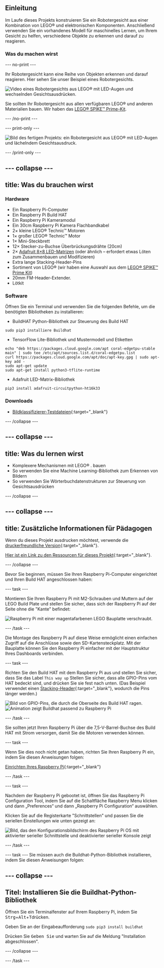 ## Einleitung

Im Laufe dieses Projekts konstruieren Sie ein Robotergesicht aus einer Kombination von LEGO® und elektronischen Komponenten. Anschließend verwenden Sie ein vorhandenes Modell für maschinelles Lernen, um Ihrem Gesicht zu helfen, verschiedene Objekte zu erkennen und darauf zu reagieren.

### Was du machen wirst

--- no-print ---

Ihr Robotergesicht kann eine Reihe von Objekten erkennen und darauf reagieren. Hier sehen Sie unser Beispiel eines Robotergesichts.

![Video eines Robotergesichts aus LEGO® mit LED-Augen und wechselnden Gesichtsausdrücken.](images/robot_face.gif)

Sie sollten Ihr Robotergesicht aus allen verfügbaren LEGO® und anderen Materialien bauen. Wir haben das [LEGO® SPIKE™ Prime-Kit](https://education.lego.com/en-gb/product/spike-prime).

--- /no-print ---

--- print-only ---

![Bild des fertigen Projekts: ein Robotergesicht aus LEGO® mit LED-Augen und lächelndem Gesichtsausdruck.](images/robot_face.jpg)

--- /print-only ---

--- collapse ---
---
title: Was du brauchen wirst
---
### Hardware

+ Ein Raspberry Pi-Computer
+ Ein Raspberry Pi Build HAT
+ Ein Raspberry Pi Kameramodul
+ Ein 30cm Raspberry Pi Kamera Flachbandkabel
+ 2× kleine LEGO® Technic™ Motoren
+ 1× großer LEGO® Technic™ Motor
+ 1× Mini-Steckbrett
+ 12× Stecker-zu-Buchse Überbrückungsdrähte (20cm)
+ 2× [Adafruit 8×8 LED-Matrizen](https://www.adafruit.com/product/1049) (oder ähnlich – erfordert etwas Löten zum Zusammenbauen und Modifizieren)
+ Extra lange Stacking-Header-Pins
+ Sortiment von LEGO® (wir haben eine Auswahl aus dem [LEGO® SPIKE™ Prime Kit](https://education.lego.com/en-gb/product/spike-prime))
+ 20mm FM-Header-Extender.
+ Lötkit

### Software

Öffnen Sie ein Terminal und verwenden Sie die folgenden Befehle, um die benötigten Bibliotheken zu installieren:

+ BuildHAT Python-Bibliothek zur Steuerung des Build HAT

```
sudo pip3 installiere Buildhat
```

+ TensorFlow Lite-Bibliothek und Mustermodell und Etiketten

```
echo "deb https://packages.cloud.google.com/apt coral-edgetpu-stable main" | sudo tee /etc/apt/sources.list.d/coral-edgetpu.list
curl https://packages.cloud.google.com/apt/doc/apt-key.gpg | sudo apt-key add -
sudo apt-get update
sudo apt-get install python3-tflite-runtime
```

+ Adafruit LED-Matrix-Bibliothek

```
pip3 install adafruit-circuitpython-ht16k33
```

### Downloads

+ [Bildklassifizierer-Testdateien](http://rpf.io/p/en/lego-robot-face-go){:target="_blank"}

--- /collapse ---

--- collapse ---
---
title: Was du lernen wirst
---

+ Komplexere Mechanismen mit LEGO® . bauen
+ So verwenden Sie eine Machine Learning-Bibliothek zum Erkennen von Bildern
+ So verwenden Sie Wörterbuchdatenstrukturen zur Steuerung von Gesichtsausdrücken

--- /collapse ---

--- collapse ---
---
title: Zusätzliche Informationen für Pädagogen
---

Wenn du dieses Projekt ausdrucken möchtest, verwende die [druckerfreundliche Version](https://projects.raspberrypi.org/en/projects/robot-face/print){:target="_blank"}.

[Hier ist ein Link zu den Ressourcen für dieses Projekt](http://rpf.io/p/en/robot-face-go){:target="_blank"}.

--- /collapse ---

Bevor Sie beginnen, müssen Sie Ihren Raspberry Pi-Computer eingerichtet und Ihren Build HAT angeschlossen haben:

--- task ---

Montieren Sie Ihren Raspberry Pi mit M2-Schrauben und Muttern auf der LEGO Build Plate und stellen Sie sicher, dass sich der Raspberry Pi auf der Seite ohne die "Kante" befindet:

 ![Raspberry Pi mit einer magentafarbenen LEGO Bauplatte verschraubt.](images/build_11.jpg)

--- /task ---

Die Montage des Raspberry Pi auf diese Weise ermöglicht einen einfachen Zugriff auf die Anschlüsse sowie den SD-Kartensteckplatz. Mit der Bauplatte können Sie den Raspberry Pi einfacher mit der Hauptstruktur Ihres Dashboards verbinden.

--- task ---

Richten Sie den Build HAT mit dem Raspberry Pi aus und stellen Sie sicher, dass Sie das Label `This way up` Stellen Sie sicher, dass alle GPIO-Pins vom HAT bedeckt sind, und drücken Sie sie fest nach unten. (Das Beispiel verwendet einen [Stacking-Header](https://www.adafruit.com/product/2223){:target="_blank"}, wodurch die Pins länger werden.)

![Bild von GPIO-Pins, die durch die Oberseite des Build HAT ragen.](images/build_15.jpg) ![Animation zeigt Buildhat passend zu Raspberry Pi](images/haton.gif)

--- /task ---

Sie sollten jetzt Ihren Raspberry Pi über die 7,5-V-Barrel-Buchse des Build HAT mit Strom versorgen, damit Sie die Motoren verwenden können.

--- task ---

Wenn Sie dies noch nicht getan haben, richten Sie Ihren Raspberry Pi ein, indem Sie diesen Anweisungen folgen:

[Einrichten Ihres Raspberry Pi](https://projects.raspberrypi.org/en/projects/raspberry-pi-setting-up){:target="_blank"}

--- /task ---

--- task ---

Nachdem der Raspberry Pi gebootet ist, öffnen Sie das Raspberry Pi Configuration Tool, indem Sie auf die Schaltfläche Raspberry Menu klicken und dann „Preferences“ und dann „Raspberry Pi Configuration“ auswählen.

Klicken Sie auf die Registerkarte "Schnittstellen" und passen Sie die seriellen Einstellungen wie unten gezeigt an:

![Bild, das den Konfigurationsbildschirm des Raspberry Pi OS mit aktivierter serieller Schnittstelle und deaktivierter serieller Konsole zeigt](images/configshot.jpg)

--- /task ---

--- task --- Sie müssen auch die Buildhat-Python-Bibliothek installieren, indem Sie diesen Anweisungen folgen:

--- collapse ---
---
Titel: Installieren Sie die Buildhat-Python-Bibliothek
---

Öffnen Sie ein Terminalfenster auf Ihrem Raspberry Pi, indem Sie <kbd>Strg</kbd>+<kbd>Alt</kbd>+<kbd>T</kbd>drücken.

Geben Sie an der Eingabeaufforderung `sudo pip3 install buildhat`

Drücken Sie <kbd>Geben Sie</kbd> und warten Sie auf die Meldung "Installation abgeschlossen".

--- /collapse ---

--- /task ---